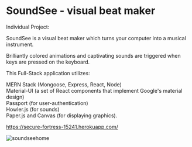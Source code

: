 
# SoundSee - visual beat maker

Individual Project:

SoundSee is a visual beat maker which turns your computer into a musical instrument.

Brilliantly colored animations and captivating sounds are triggered when keys are pressed on the keyboard.

This Full-Stack application utilizes: 

MERN Stack (Mongoose, Express, React, Node)<br>
Material-UI (a set of React components that implement Google's material design)<br>
Passport (for user-authentication)<br>
Howler.js (for sounds)<br>
Paper.js and Canvas (for displaying graphics).

https://secure-fortress-15241.herokuapp.com/

![soundseehome](https://user-images.githubusercontent.com/25890329/32032530-b69344ee-b9d5-11e7-97a8-5a65b633d879.gif)

